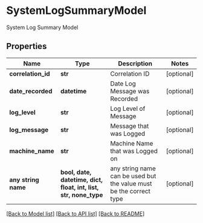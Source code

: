 # SystemLogSummaryModel

System Log Summary Model

## Properties
Name | Type | Description | Notes
------------ | ------------- | ------------- | -------------
**correlation_id** | **str** | Correlation ID | [optional] 
**date_recorded** | **datetime** | Date Log Message was Recorded | [optional] 
**log_level** | **str** | Log Level of Message | [optional] 
**log_message** | **str** | Message that was Logged | [optional] 
**machine_name** | **str** | Machine Name that was Logged on | [optional] 
**any string name** | **bool, date, datetime, dict, float, int, list, str, none_type** | any string name can be used but the value must be the correct type | [optional]

[[Back to Model list]](../README.md#documentation-for-models) [[Back to API list]](../README.md#documentation-for-api-endpoints) [[Back to README]](../README.md)


